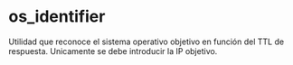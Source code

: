 # os_identifier
Utilidad que reconoce el sistema operativo objetivo en función del TTL de respuesta. Unicamente se debe introducir la IP objetivo.
